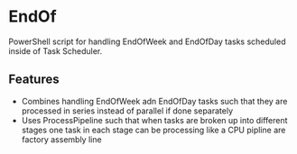 # EndOf
PowerShell script for handling EndOfWeek and EndOfDay tasks scheduled inside of Task Scheduler.

## Features
* Combines handling EndOfWeek adn EndOfDay tasks such that they are processed in series instead of parallel if done separately
* Uses ProcessPipeline such that when tasks are broken up into different stages one task in each stage can be processing like a CPU pipline are factory assembly line
